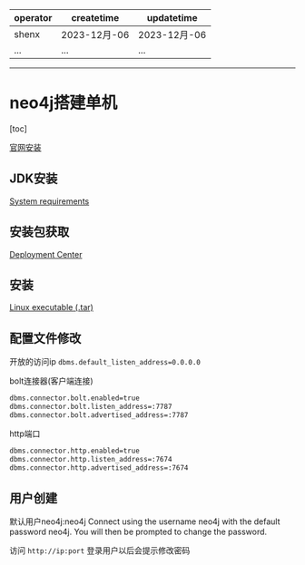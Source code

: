 | operator | createtime | updatetime |
| ---- | ---- | ---- |
| shenx | 2023-12月-06 | 2023-12月-06  |
| ... | ... | ... |
---
# neo4j搭建单机

[toc]

[官网安装](https://neo4j.com/docs/operations-manual/current/installation/linux/)

## JDK安装 

[System requirements](https://neo4j.com/docs/operations-manual/current/installation/requirements/)


## 安装包获取

[Deployment Center](https://neo4j.com/deployment-center/)

## 安装

[Linux executable (.tar)](https://neo4j.com/docs/operations-manual/current/installation/linux/tarball/)

## 配置文件修改
开放的访问ip
`dbms.default_listen_address=0.0.0.0`

bolt连接器(客户端连接)
```bash
dbms.connector.bolt.enabled=true
dbms.connector.bolt.listen_address=:7787
dbms.connector.bolt.advertised_address=:7787
```
http端口
```bash
dbms.connector.http.enabled=true
dbms.connector.http.listen_address=:7674
dbms.connector.http.advertised_address=:7674
```

## 用户创建
默认用户neo4j:neo4j
Connect using the username neo4j with the default password neo4j. You will then be prompted to change the password.

访问 `http://ip:port` 登录用户以后会提示修改密码
